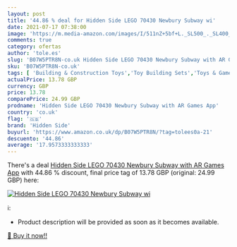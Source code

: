 ```yaml
---
layout: post
title: '44.86 % deal for Hidden Side LEGO 70430 Newbury Subway wi'
date: 2021-07-17 07:38:00
image: 'https://m.media-amazon.com/images/I/511nZ+5bf+L._SL500_._SL400_.jpg'
comments: true
category: ofertas
author: 'tole.es'
slug: 'B07W5PTR8N-co.uk Hidden Side LEGO 70430 Newbury Subway with AR Games App'
sku: 'B07W5PTR8N-co.uk'
tags: [ 'Building & Construction Toys','Toy Building Sets','Toys & Games','Toys Store','hidden side','lego', ]
actualPrice: 13.78 GBP
currency: GBP
price: 13.78
comparePrice: 24.99 GBP
prodname: 'Hidden Side LEGO 70430 Newbury Subway with AR Games App'
country: 'co.uk'
flag: '🇬🇧'
brand: 'Hidden Side'
buyurl: 'https://www.amazon.co.uk/dp/B07W5PTR8N/?tag=tolees0a-21'
descuento: '44.86'
average: '17.9573333333333'
---
```


There's a deal [Hidden Side LEGO 70430 Newbury Subway with AR Games App](https://www.amazon.co.uk/dp/B07W5PTR8N/?tag=tolees0a-21)  with  44.86 % discount, final price tag of  13.78 GBP (original: 24.99 GBP) here:

[![Hidden Side LEGO 70430 Newbury Subway wi](https://m.media-amazon.com/images/I/511nZ+5bf+L._SL500_._SL400_.jpg)](https://www.amazon.co.uk/dp/B07W5PTR8N/?tag=tolees0a-21)

ℹ️:

- Product description will be provided as soon as it becomes available.

[🛒 Buy it now!!](https://www.amazon.co.uk/dp/B07W5PTR8N/?tag=tolees0a-21)
